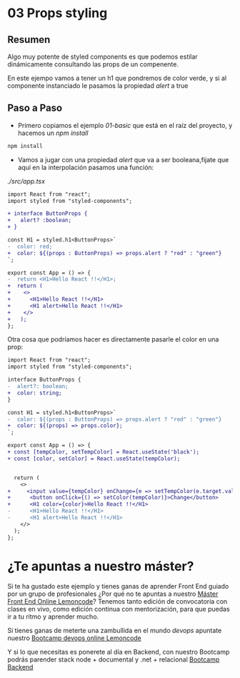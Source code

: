 # 03 Props styling

## Resumen

Algo muy potente de styled components es que podemos estilar dinámicamente consultando
las props de un compenente.

En este ejempo vamos a tener un h1 que pondremos de color verde, y si al componente
instanciado le pasamos la propiedad _alert_ a true

## Paso a Paso

- Primero copiamos el ejemplo _01-basic_ que está en el raíz
  del proyecto, y hacemos un _npm install_

```bash
npm install
```

- Vamos a jugar con una propiedad _alert_ que va a ser booleana,fijate
  que aquí en la interpolación pasamos una función:

_./src/app.tsx_

```diff
import React from "react";
import styled from "styled-components";

+ interface ButtonProps {
+   alert? :boolean;
+ }

const H1 = styled.h1<ButtonProps>`
-  color: red;
+  color: ${(props : ButtonProps) => props.alert ? "red" : "green"}
`;

export const App = () => {
-  return <H1>Hello React !!</H1>;
+  return (
+    <>
+      <H1>Hello React !!</H1>
+      <H1 alert>Hello React !!</H1>
+    </>
+   );
};
```

Otra cosa que podríamos hacer es directamente pasarle el color en una prop:

```diff
import React from "react";
import styled from "styled-components";

interface ButtonProps {
-  alert?: boolean;
+  color: string;
}

const H1 = styled.h1<ButtonProps>`
-  color: ${(props : ButtonProps) => props.alert ? "red" : "green"}
+  color: ${(props) => props.color};
`;

export const App = () => {
+ const [tempColor, setTempColor] = React.useState('black');
+ const [color, setColor] = React.useState(tempColor);


  return (
    <>
+     <input value={tempColor} onChange={e => setTempColor(e.target.value)}/>
+      <button onClick={() => setColor(tempColor)}>Change</button>
+      <H1 color={color}>Hello React !!</H1>
-      <H1>Hello React !!</H1>
-      <H1 alert>Hello React !!</H1>
    </>
  );
};
```


# ¿Te apuntas a nuestro máster?

Si te ha gustado este ejemplo y tienes ganas de aprender Front End
guiado por un grupo de profesionales ¿Por qué no te apuntas a
nuestro [Máster Front End Online Lemoncode](https://lemoncode.net/master-frontend#inicio-banner)? Tenemos tanto edición de convocatoria
con clases en vivo, como edición continua con mentorización, para
que puedas ir a tu ritmo y aprender mucho.

Si tienes ganas de meterte una zambullida en el mundo _devops_
apuntate nuestro [Bootcamp devops online Lemoncode](https://lemoncode.net/bootcamp-devops#bootcamp-devops/inicio)

Y si lo que necesitas es ponerete al día en Backend, con nuestro Bootcamp
podrás parender stack node + documental y .net + relacional [Bootcamp Backend](https://lemoncode.net/bootcamp-backend#bootcamp-backend/banner)
